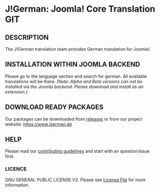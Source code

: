 J!German: Joomla! Core Translation GIT
======================================

## DESCRIPTION

The J!German translation team provides German translation for Joomla!.

## INSTALLATION WITHIN JOOMLA BACKEND

Please go to the language section and search for german. All available translations will be there.
*(Note: Alpha and Beta versions can not be installed via the Joomla backend. Please download and install as an extension.)*

## DOWNLOAD READY PACKAGES

Our packages can be downloaded from [releases](https://github.com/joomlagerman/joomla/releases) or from our project website: https://www.jgerman.de

## HELP

Please read our [contributing guidelines](CONTRIBUTING) and start with an question/issue first.

### LICENCE
GNU GENERAL PUBLIC LICENSE V2. Please see [License File](LICENSE) for more information.
